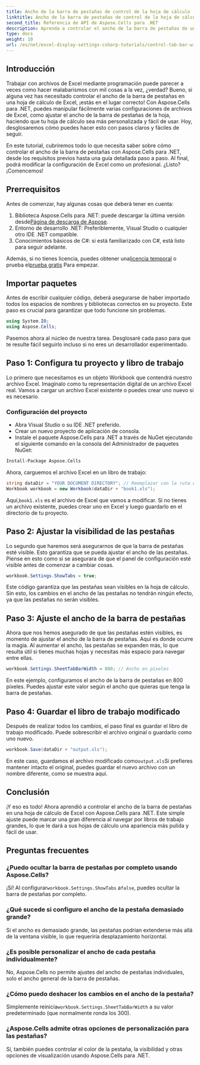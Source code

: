 ```yaml
---
title: Ancho de la barra de pestañas de control de la hoja de cálculo
linktitle: Ancho de la barra de pestañas de control de la hoja de cálculo
second_title: Referencia de API de Aspose.Cells para .NET
description: Aprenda a controlar el ancho de la barra de pestañas de una hoja de cálculo en Excel con Aspose.Cells para .NET con este tutorial paso a paso. Personalice sus archivos de Excel de manera eficiente.
type: docs
weight: 10
url: /es/net/excel-display-settings-csharp-tutorials/control-tab-bar-width-of-spreadsheet/
---
```

## Introducción

Trabajar con archivos de Excel mediante programación puede parecer a veces como hacer malabarismos con mil cosas a la vez, ¿verdad? Bueno, si alguna vez has necesitado controlar el ancho de la barra de pestañas en una hoja de cálculo de Excel, ¡estás en el lugar correcto! Con Aspose.Cells para .NET, puedes manipular fácilmente varias configuraciones de archivos de Excel, como ajustar el ancho de la barra de pestañas de la hoja, haciendo que tu hoja de cálculo sea más personalizada y fácil de usar. Hoy, desglosaremos cómo puedes hacer esto con pasos claros y fáciles de seguir.

En este tutorial, cubriremos todo lo que necesita saber sobre cómo controlar el ancho de la barra de pestañas con Aspose.Cells para .NET, desde los requisitos previos hasta una guía detallada paso a paso. Al final, podrá modificar la configuración de Excel como un profesional. ¿Listo? ¡Comencemos!

## Prerrequisitos

Antes de comenzar, hay algunas cosas que deberá tener en cuenta:

1.  Biblioteca Aspose.Cells para .NET: puede descargar la última versión desde[Página de descarga de Aspose](https://releases.aspose.com/cells/net/).
2. Entorno de desarrollo .NET: Preferiblemente, Visual Studio o cualquier otro IDE .NET compatible.
3. Conocimientos básicos de C#: si está familiarizado con C#, está listo para seguir adelante.

 Además, si no tienes licencia, puedes obtener una[licencia temporal](https://purchase.aspose.com/temporary-license/) o prueba el[prueba gratis](https://releases.aspose.com/) Para empezar.

## Importar paquetes

Antes de escribir cualquier código, deberá asegurarse de haber importado todos los espacios de nombres y bibliotecas correctos en su proyecto. Este paso es crucial para garantizar que todo funcione sin problemas.

```csharp
using System.IO;
using Aspose.Cells;
```

Pasemos ahora al núcleo de nuestra tarea. Desglosaré cada paso para que te resulte fácil seguirlo incluso si no eres un desarrollador experimentado.

## Paso 1: Configura tu proyecto y libro de trabajo

Lo primero que necesitamos es un objeto Workbook que contendrá nuestro archivo Excel. Imagínalo como tu representación digital de un archivo Excel real. Vamos a cargar un archivo Excel existente o puedes crear uno nuevo si es necesario.

### Configuración del proyecto

- Abra Visual Studio o su IDE .NET preferido.
- Crear un nuevo proyecto de aplicación de consola.
- Instale el paquete Aspose.Cells para .NET a través de NuGet ejecutando el siguiente comando en la consola del Administrador de paquetes NuGet:

```bash
Install-Package Aspose.Cells
```

Ahora, carguemos el archivo Excel en un libro de trabajo:

```csharp
string dataDir = "YOUR DOCUMENT DIRECTORY"; // Reemplazar con la ruta de su archivo
Workbook workbook = new Workbook(dataDir + "book1.xls"); 
```

 Aquí,`book1.xls` es el archivo de Excel que vamos a modificar. Si no tienes un archivo existente, puedes crear uno en Excel y luego guardarlo en el directorio de tu proyecto.

## Paso 2: Ajustar la visibilidad de las pestañas

Lo segundo que haremos será asegurarnos de que la barra de pestañas esté visible. Esto garantiza que se pueda ajustar el ancho de las pestañas. Piense en esto como si se asegurara de que el panel de configuración esté visible antes de comenzar a cambiar cosas.

```csharp
workbook.Settings.ShowTabs = true;
```

Este código garantiza que las pestañas sean visibles en la hoja de cálculo. Sin esto, los cambios en el ancho de las pestañas no tendrán ningún efecto, ya que las pestañas no serán visibles.

## Paso 3: Ajuste el ancho de la barra de pestañas

Ahora que nos hemos asegurado de que las pestañas estén visibles, es momento de ajustar el ancho de la barra de pestañas. Aquí es donde ocurre la magia. Al aumentar el ancho, las pestañas se expanden más, lo que resulta útil si tienes muchas hojas y necesitas más espacio para navegar entre ellas.

```csharp
workbook.Settings.SheetTabBarWidth = 800; // Ancho en píxeles
```

En este ejemplo, configuramos el ancho de la barra de pestañas en 800 píxeles. Puedes ajustar este valor según el ancho que quieras que tenga la barra de pestañas.

## Paso 4: Guardar el libro de trabajo modificado

Después de realizar todos los cambios, el paso final es guardar el libro de trabajo modificado. Puede sobrescribir el archivo original o guardarlo como uno nuevo.

```csharp
workbook.Save(dataDir + "output.xls");
```

 En este caso, guardamos el archivo modificado como`output.xls`Si prefieres mantener intacto el original, puedes guardar el nuevo archivo con un nombre diferente, como se muestra aquí.

## Conclusión

¡Y eso es todo! Ahora aprendió a controlar el ancho de la barra de pestañas en una hoja de cálculo de Excel con Aspose.Cells para .NET. Este simple ajuste puede marcar una gran diferencia al navegar por libros de trabajo grandes, lo que le dará a sus hojas de cálculo una apariencia más pulida y fácil de usar.

## Preguntas frecuentes

### ¿Puedo ocultar la barra de pestañas por completo usando Aspose.Cells?
 ¡Sí! Al configurar`workbook.Settings.ShowTabs` a`false`, puedes ocultar la barra de pestañas por completo.

### ¿Qué sucede si configuro el ancho de la pestaña demasiado grande?
Si el ancho es demasiado grande, las pestañas podrían extenderse más allá de la ventana visible, lo que requeriría desplazamiento horizontal.

### ¿Es posible personalizar el ancho de cada pestaña individualmente?
No, Aspose.Cells no permite ajustes del ancho de pestañas individuales, solo el ancho general de la barra de pestañas.

### ¿Cómo puedo deshacer los cambios en el ancho de la pestaña?
 Simplemente reinicia`workbook.Settings.SheetTabBarWidth` a su valor predeterminado (que normalmente ronda los 300).

### ¿Aspose.Cells admite otras opciones de personalización para las pestañas?
Sí, también puedes controlar el color de la pestaña, la visibilidad y otras opciones de visualización usando Aspose.Cells para .NET.